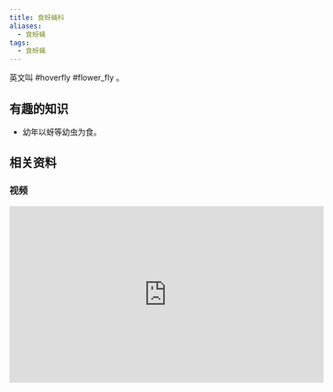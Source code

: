 ```yaml
---
title: 食蚜蝇科
aliases:
  - 食蚜蝇
tags:
  - 食蚜蝇
---
```

英文叫 #hoverfly  #flower_fly 。

## 有趣的知识

* 幼年以蚜等幼虫为食。

## 相关资料

### 视频

<iframe width="560" height="315" src="https://www.youtube.com/embed/E3nLuK7D7LY?si=Ah7t6oFJEtZnKlqg" title="YouTube video player" frameborder="0" allow="accelerometer; autoplay; clipboard-write; encrypted-media; gyroscope; picture-in-picture; web-share" allowfullscreen></iframe>
